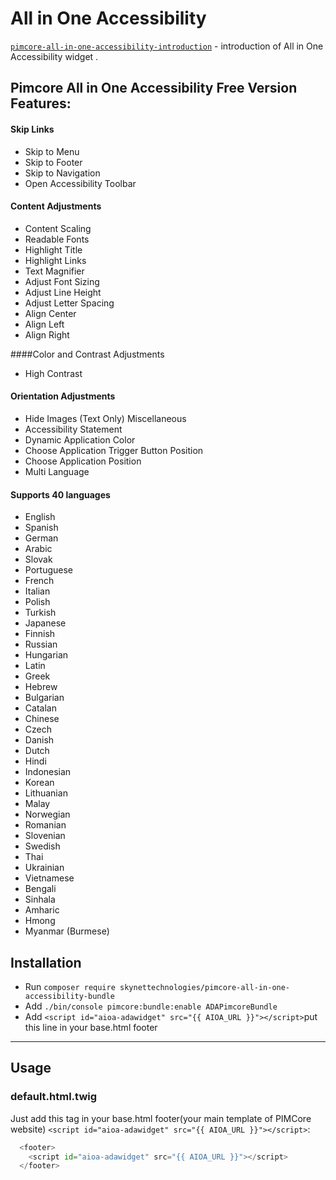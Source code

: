 # All in One Accessibility

[`pimcore-all-in-one-accessibility-introduction`](https://www.youtube.com/watch?v=PPQMWSzroAA) - introduction of All in One Accessibility widget .

## Pimcore All in One Accessibility Free Version Features:

#### Skip Links
- Skip to Menu
- Skip to Footer
- Skip to Navigation
- Open Accessibility Toolbar
  
#### Content Adjustments
- Content Scaling
- Readable Fonts
- Highlight Title
- Highlight Links
- Text Magnifier
- Adjust Font Sizing
- Adjust Line Height
- Adjust Letter Spacing
- Align Center
- Align Left
- Align Right
  
####Color and Contrast Adjustments
- High Contrast
  
#### Orientation Adjustments
- Hide Images (Text Only)
  Miscellaneous
- Accessibility Statement
- Dynamic Application Color
- Choose Application Trigger Button Position
- Choose Application Position
- Multi Language

#### Supports 40 languages
- English
- Spanish
- German
- Arabic
- Slovak
- Portuguese
- French
- Italian
- Polish
- Turkish
- Japanese
- Finnish
- Russian
- Hungarian
- Latin
- Greek
- Hebrew
- Bulgarian
- Catalan
- Chinese
- Czech
- Danish
- Dutch
- Hindi
- Indonesian
- Korean
- Lithuanian
- Malay
- Norwegian
- Romanian
- Slovenian
- Swedish
- Thai
- Ukrainian
- Vietnamese
- Bengali
- Sinhala
- Amharic
- Hmong
- Myanmar (Burmese)


## Installation
-   Run `composer require skynettechnologies/pimcore-all-in-one-accessibility-bundle`
-   Add `./bin/console pimcore:bundle:enable ADAPimcoreBundle`
-   Add `<script id="aioa-adawidget" src="{{ AIOA_URL }}"></script>`put this line in your base.html footer

---

## Usage


### default.html.twig
Just add this tag in your base.html footer(your main template of PIMCore website) `<script id="aioa-adawidget" src="{{ AIOA_URL }}"></script>`:
```python
  <footer>
    <script id="aioa-adawidget" src="{{ AIOA_URL }}"></script>
  </footer>
```

